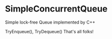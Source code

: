 # SimpleConcurrentQueue
Simple lock-free Queue implemented by C++ 

TryEnqueue(), TryDequeue() That's all folks!
